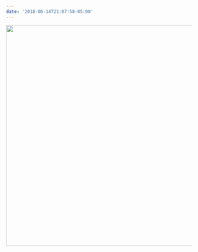 ```yaml
---
date: '2018-06-14T21:07:58-05:00'
---
```



<img src="/posts/uploads/2018/c8b14f069b.jpg" width="600" height="600" />
